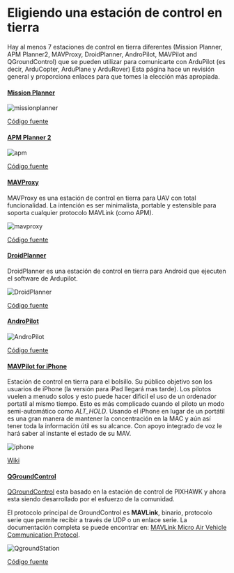 # Eligiendo una estación de control en tierra

Hay al menos 7 estaciones de control en tierra diferentes (Mission Planner, APM Planner2, MAVProxy, DroidPlanner, AndroPilot, MAVPilot and QGroundControl) que se pueden utilizar para comunicarte con ArduPilot (es decir, ArduCopter, ArduPlane y ArduRover) Esta página hace un revisión general y proporciona enlaces para que tomes la elección más apropiada.

#### [Mission Planner](http://planner.ardupilot.com/)

![missionplanner](../img/groundstation/missionplanner.jpg)

[Código fuente](https://github.com/diydrones/MissionPlanner)

#### [APM Planner 2](http://dev.ardupilot.com/)

![apm](../img/groundstation/APMPlanner.png)

[Código fuente](https://github.com/diydrones/apm_planner)

#### [MAVProxy](http://tridge.github.io/MAVProxy/)

MAVProxy es una estación de control en tierra para UAV con total funcionalidad. La intención es ser minimalista, portable y estensible para soporta cualquier protocolo MAVLink (como APM).

![mavproxy](../img/groundstation/mavproxy_linux.jpg)

[Código fuente](https://github.com/tridge/MAVProxy)

#### [DroidPlanner](https://play.google.com/store/apps/details?id=org.droidplanner&hl=es)

DroidPlanner es una estación de control en tierra para Android que ejecuten el software de Ardupilot.

![DroidPlanner](../img/groundstation/DroidPlanner.png)

[Código fuente](https://github.com/DroidPlanner/droidplanner)

#### [AndroPilot](https://github.com/geeksville/arduleader/wiki)

![AndroPilot](../img/groundstation/Andropilot.png)

[Código fuente](https://github.com/geeksville/arduleader/tree/master/andropilot)

#### [MAVPilot for iPhone](https://itunes.apple.com/app/mav-pilot/id649233096)

Estación de control en tierra para el bolsillo. Su público objetivo son los usuarios de iPhone (la versión para iPad llegará mas tarde). Los pilotos vuelen a menudo solos y esto puede hacer dificil el uso de un ordenador portatil al mismo tiempo. Esto es más complicado cuando el piloto un modo semi-automático como *ALT_HOLD*. Usando el iPhone en lugar de un portátil es una gran manera de mantener la concentración en la MAC y aún así tener toda la información útil es su alcance. Con apoyo integrado de voz le hará saber al instante el estado de su MAV.

![iphone](../img/groundstation/MAVPilot_iphone.jpg)

[Wiki](http://diydrones.com/profiles/blogs/mav-pilot-v1-0-for-iphone-is-available-in-the-app-store)

#### [QGroundControl](http://www.qgroundcontrol.org/)

[QGroundControl](http://www.qgroundcontrol.org/) esta basado en la estación de control de PIXHAWK y ahora esta siendo desarrollado por el esfuerzo de la comunidad.

El protocolo principal de GroundControl es **MAVLink**, binario, protocolo serie que permite recibir a través de UDP o un enlace serie. La documentación completa se puede encontrar en: [MAVLink Micro Air Vehicle Communication Protocol](http://www.qgroundcontrol.org/mavlink/start).

![QgroundStation](../img/groundstation/QgroundStation.png)

[Código fuente]()
